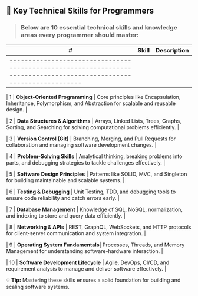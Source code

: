 ## 🔑 Key Technical Skills for Programmers

> ### Below are 10 essential technical skills and knowledge areas every programmer should master:

| **#**                                                                                                               | **Skill** | **Description** |
| ------------------------------------------------------------------------------------------------------------------- | --------- | --------------- |
| ------------------------------------------------------------------------------------------------------------------- |

| 1 | **Object-Oriented Programming** | Core principles like Encapsulation, Inheritance, Polymorphism, and Abstraction for scalable and reusable design. |

| 2 | **Data Structures & Algorithms** | Arrays, Linked Lists, Trees, Graphs, Sorting, and Searching for solving computational problems efficiently. |

| 3 | **Version Control (Git)** | Branching, Merging, and Pull Requests for collaboration and managing software development changes. |

| 4 | **Problem-Solving Skills** | Analytical thinking, breaking problems into parts, and debugging strategies to tackle challenges effectively. |

| 5 | **Software Design Principles** | Patterns like SOLID, MVC, and Singleton for building maintainable and scalable systems. |

| 6 | **Testing & Debugging** | Unit Testing, TDD, and debugging tools to ensure code reliability and catch errors early. |

| 7 | **Database Management** | Knowledge of SQL, NoSQL, normalization, and indexing to store and query data efficiently. |

| 8 | **Networking & APIs** | REST, GraphQL, WebSockets, and HTTP protocols for client-server communication and system integration. |

| 9 | **Operating System Fundamentals**| Processes, Threads, and Memory Management for understanding software-hardware interaction. |

| 10 | **Software Development Lifecycle** | Agile, DevOps, CI/CD, and requirement analysis to manage and deliver software effectively. |

💡 **Tip:** Mastering these skills ensures a solid foundation for building and scaling software systems.
